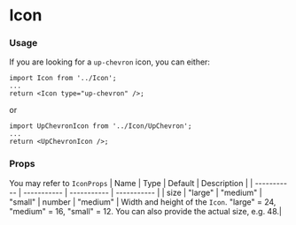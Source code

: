 # Icon

### Usage
If you are looking for a `up-chevron` icon, you can either:
```
import Icon from '../Icon';
...
return <Icon type="up-chevron" />;
```
or
```
import UpChevronIcon from '../Icon/UpChevron';
...
return <UpChevronIcon />;
```

### Props
You may refer to `IconProps`
| Name | Type | Default | Description |
| ----------- | ----------- | ----------- | ----------- |
| size | "large" \| "medium" \| "small" \| number | "medium" | Width and height of the `Icon`. "large" = 24, "medium" = 16, "small" = 12. You can also provide the actual size, e.g. 48.|
